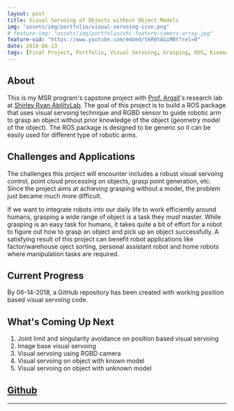 ```yaml
---
layout: post
title: Visual Servoing of Objects without Object Models
img: "assets/img/portfolio/visual-servoing-icon.png"
# feature-img: "assets/img/portfolio/vhc-feature-camera-array.jpg"
feature-vid: "https://www.youtube.com/embed/5kR0tAGiMBY?rel=0"
date: 2018-06-13
tags: [Final Project, Portfolio, Visual Servoing, Grasping, ROS, Kinematics, Control]
---
```


## About

This is my MSR program's capstone project with [Prof. Argall][Argall]'s research lab at [Shirley Ryan AbilityLab][SRALAB]. The goal of this project is to build a ROS package that uses visual servoing technique and RGBD sensor to guide robotic arm to grasp an object without prior knowledge of the object (geometry model of the object). The ROS package is designed to be generic so it can be easily used for different type of robotic arms.

## Challenges and Applications

The challenges this project will encounter includes a robust visual servoing control, point cloud processing on objects, grasp point generation, etc. Since the project aims at achieving grasping without a model, the problem just became much more difficult.

If we want to integrate robots into our daily life to work efficiently around humans, grasping a wide range of object is a task they must master. While grasping is an easy task for humans, it takes quite a bit of effort for a robot to figure out how to grasp an object and pick up an object successfully. A satisfying result of this project can benefit robot applications like factor/warehouse oject sorting, personal assistant robot and home robots where manipulation tasks are required.

## Current Progress

By 06-14-2018, a GitHub repository has been created with working position based visual servoing code.

## What's Coming Up Next

1. Joint limit and singularity avoidance on position based visual servoing
2. Image base visual servoing
3. Visual servoing using RGBD camera
4. Visual servoing on object with known model
5. Visual servoing on object with unknown model


## [Github][ArmVS]

***
[ArmVS]: https://github.com/willshw/ArmVS
[Argall]: http://users.eecs.northwestern.edu/~argall/
[SRALAB]: https://www.sralab.org/
